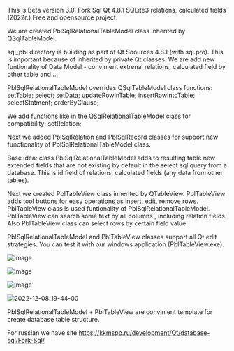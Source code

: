 This is Beta version 3.0. 
Fork Sql Qt 4.8.1 SQLite3 relations, calculated fields (2022г.)
Free and opensource project.

We are created PblSqlRelationalTableModel class inherited by QSqlTableModel.

sql_pbl directory is building as part of Qt Soources 4.8.1 (with sql.pro). This is important because of inherited by private Qt classes.
We are add new funtionality of Data Model - convinient extrenal relations, calculated field by other table and ...

PblSqlRelationalTableModel overrides QSqlTableModel class functions:
setTable;
select;
setData;
updateRowInTable;
insertRowIntoTable;
selectStatment;
orderByClause;

We add functions like in the QSqlRelationalTableModel class for compatibility:
setRelation;

Next we added PblSqlRelation and PblSqlRecord classes for support new functionality of PblSqlRelationalTableModel class.

Base idea: class PblSqlRelationalTableModel adds to resulting table new extended fields that are not existing by default in the select sql query from a database. 
This is id field of relations, calculated fields (any data from other tables).

Next we created PblTableView class inherited by QTableView.
PblTableView adds tool buttons for easy operations as insert, edit, remove rows.
PblTableView class is used funtionality of PblSqlRelationalTableModel.
PblTableView can search some text by all columns , including relation fields.
Also PblTableView class can select rows by certain field value.

PblSqlRelationalTableModel and PblTableView classes support all Qt edit strategies. You can test it with our windows application (PblTableView.exe).

![image](https://user-images.githubusercontent.com/13850002/205646872-74742583-bde1-483e-9575-3bbc4d9578da.png)

![image](https://user-images.githubusercontent.com/13850002/205646946-abed5808-3518-4eca-a8d3-04a5678da9c4.png)

![image](https://user-images.githubusercontent.com/13850002/205646576-f0c004a9-db6f-407a-b394-34aab209ea72.png)

![2022-12-08_19-44-00](https://user-images.githubusercontent.com/13850002/206512485-8a64e237-a8d8-4f55-8650-1a4c5968e0e7.png)


PblSqlRelationalTableModel + PblTableView are convinient template for create database table structure.

For russian we have site https://kkmspb.ru/development/Qt/database-sql/Fork-Sql/


